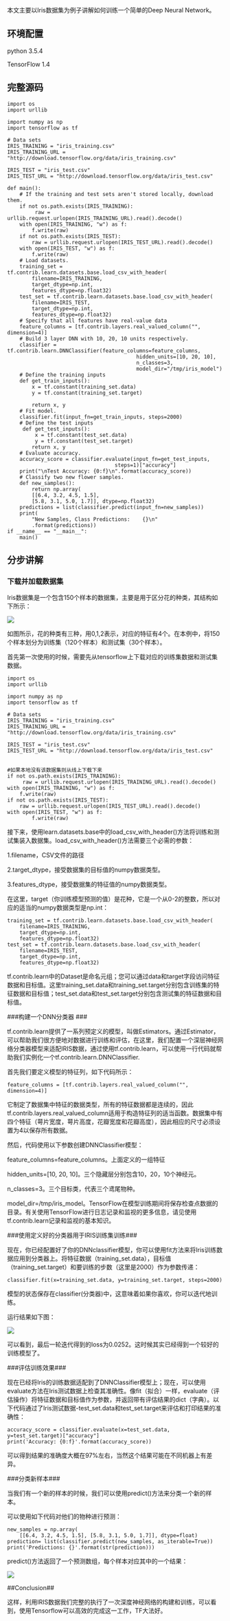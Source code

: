 本文主要以Iris数据集为例子讲解如何训练一个简单的Deep Neural Network。
## 环境配置 ##

python 3.5.4

TensorFlow 1.4

## 完整源码 ##

	import os
	import urllib

	import numpy as np
	import tensorflow as tf

	# Data sets
	IRIS_TRAINING = "iris_training.csv"
	IRIS_TRAINING_URL = "http://download.tensorflow.org/data/iris_training.csv"

	IRIS_TEST = "iris_test.csv"
	IRIS_TEST_URL = "http://download.tensorflow.org/data/iris_test.csv"

	def main():
  		# If the training and test sets aren't stored locally, download them.
  		if not os.path.exists(IRIS_TRAINING):
   			 raw = urllib.request.urlopen(IRIS_TRAINING_URL).read().decode()
    	with open(IRIS_TRAINING, "w") as f:
      		f.write(raw)
  		if not os.path.exists(IRIS_TEST):
    		raw = urllib.request.urlopen(IRIS_TEST_URL).read().decode()
    	with open(IRIS_TEST, "w") as f:
      		f.write(raw)
  		# Load datasets.
  		training_set = tf.contrib.learn.datasets.base.load_csv_with_header(
      		filename=IRIS_TRAINING,
      		target_dtype=np.int,
      		features_dtype=np.float32)
  		test_set = tf.contrib.learn.datasets.base.load_csv_with_header(
      		filename=IRIS_TEST,
      		target_dtype=np.int,
      		features_dtype=np.float32)
  		# Specify that all features have real-value data
  		feature_columns = [tf.contrib.layers.real_valued_column("", dimension=4)]
  		# Build 3 layer DNN with 10, 20, 10 units respectively.
  		classifier = tf.contrib.learn.DNNClassifier(feature_columns=feature_columns,
                                              hidden_units=[10, 20, 10],
                                              n_classes=3,
                                              model_dir="/tmp/iris_model")
  		# Define the training inputs
  		def get_train_inputs():
    		x = tf.constant(training_set.data)
    		y = tf.constant(training_set.target)

    		return x, y
  		# Fit model.
  		classifier.fit(input_fn=get_train_inputs, steps=2000)
  		# Define the test inputs
 		 def get_test_inputs():
   			 x = tf.constant(test_set.data)
   			 y = tf.constant(test_set.target)
    		return x, y
  		# Evaluate accuracy.
  		accuracy_score = classifier.evaluate(input_fn=get_test_inputs,
                                       steps=1)["accuracy"]
  		print("\nTest Accuracy: {0:f}\n".format(accuracy_score))
  		# Classify two new flower samples.
  		def new_samples():
    		return np.array(
      		[[6.4, 3.2, 4.5, 1.5],
       		[5.8, 3.1, 5.0, 1.7]], dtype=np.float32)
  		predictions = list(classifier.predict(input_fn=new_samples))
  		print(
      		"New Samples, Class Predictions:    {}\n"
      		.format(predictions))
	if __name__ == "__main__":
    	main()

## 分步讲解 ##

### 下载并加载数据集 ###

Iris数据集是一个包含150个样本的数据集，主要是用于区分花的种类，其结构如下所示：

![](https://i.imgur.com/qNpt0Oa.png)

如图所示，花的种类有三种，用0,1,2表示，对应的特征有4个。在本例中，将150个样本划分为训练集（120个样本）和测试集（30个样本）。

首先第一次使用的时候，需要先从tensorflow上下载对应的训练集数据和测试集数据。

	import os
	import urllib

	import numpy as np
	import tensorflow as tf

	# Data sets
	IRIS_TRAINING = "iris_training.csv"
	IRIS_TRAINING_URL = "http://download.tensorflow.org/data/iris_training.csv"

	IRIS_TEST = "iris_test.csv"
	IRIS_TEST_URL = "http://download.tensorflow.org/data/iris_test.csv"

	
	#如果本地没有该数据集则从线上下载下来	
	if not os.path.exists(IRIS_TRAINING):
   		 raw = urllib.request.urlopen(IRIS_TRAINING_URL).read().decode()
    with open(IRIS_TRAINING, "w") as f:
    	f.write(raw)
  	if not os.path.exists(IRIS_TEST):
   		raw = urllib.request.urlopen(IRIS_TEST_URL).read().decode()
   	with open(IRIS_TEST, "w") as f:
    		f.write(raw)

接下来，使用learn.datasets.base中的load_csv_with_header()方法将训练和测试集装入数据集。load_csv_with_header()方法需要三个必需的参数：

1.filename，CSV文件的路径

2.target_dtype，接受数据集的目标值的numpy数据类型。

3.features_dtype，接受数据集的特征值的numpy数据类型。

在这里，target（你训练模型预测的值）是花种，它是一个从0-2的整数，所以对应的适当的numpy数据类型是np.int：

	training_set = tf.contrib.learn.datasets.base.load_csv_with_header(
    	filename=IRIS_TRAINING,
    	target_dtype=np.int,
    	features_dtype=np.float32)
	test_set = tf.contrib.learn.datasets.base.load_csv_with_header(
    	filename=IRIS_TEST,
    	target_dtype=np.int,
    	features_dtype=np.float32)

tf.contrib.learn中的Dataset是命名元组；您可以通过data和target字段访问特征数据和目标值。这里training_set.data和training_set.target分别包含训练集的特征数据和目标值；test_set.data和test_set.target分别包含测试集的特征数据和目标值。


###构建一个DNN分类器 ###

tf.contrib.learn提供了一系列预定义的模型，叫做Estimators。通过Estimator，可以帮助我们很方便地对数据进行训练和评估，在这里，我们配置一个深层神经网络分类器模型来适配IRIS数据，通过使用tf.contrib.learn，可以使用一行代码就帮助我们实例化一个tf.contrib.learn.DNNClassifier.

首先我们要定义模型的特征列，如下代码所示：

	feature_columns = [tf.contrib.layers.real_valued_column("", dimension=4)]

它制定了数据集中特征的数据类型，所有的特征数据都是连续的，因此tf.contrib.layers.real_valued_column适用于构造特征列的适当函数。数据集中有四个特征（萼片宽度，萼片高度，花瓣宽度和花瓣高度），因此相应的尺寸必须设置为4以保存所有数据。

然后，代码使用以下参数创建DNNClassifier模型：

feature_columns=feature_columns。上面定义的一组特征

hidden_units=[10, 20, 10]。三个隐藏层分别包含10，20，10个神经元。

n_classes=3。三个目标类，代表三个鸢尾物种。

model_dir=/tmp/iris_model。TensorFlow在模型训练期间将保存检查点数据的目录。有关使用TensorFlow进行日志记录和监视的更多信息，请见使用tf.contrib.learn记录和监视的基本知识。

###使用定义好的分类器用于IRIS训练集训练###

现在，你已经配置好了你的DNNclassifier模型，你可以使用fit方法来将Iris训练数据应用到分类器上。将特征数据（training_set.data），目标值（training_set.target）和要训练的步数（这里是2000）作为参数传递：

	classifier.fit(x=training_set.data, y=training_set.target, steps=2000)

模型的状态保存在classifier(分类器)中，这意味着如果你喜欢，你可以迭代地训练。

运行结果如下图：

![](https://i.imgur.com/pcC8RfZ.png)

可以看到，最后一轮迭代得到的loss为0.0252。这时候其实已经得到一个较好的训练模型了。

###评估训练效果###

现在已经将Iris的训练数据适配到了DNNClassifier模型上；现在，可以使用evaluate方法在Iris测试数据上检查其准确性。像fit（拟合）一样，evaluate（评估操作）将特征数据和目标值作为参数，并返回带有评估结果的dict（字典）。以下代码通过了Iris测试数据-test_set.data和test_set.target来评估和打印结果的准确性：

	accuracy_score = classifier.evaluate(x=test_set.data, y=test_set.target)["accuracy"]
	print('Accuracy: {0:f}'.format(accuracy_score))

可以得到结果的准确度大概在97%左右，当然这个结果可能在不同机器上有差异。

###分类新样本###

当我们有一个新的样本的时候，我们可以使用predict()方法来分类一个新的样本。

可以使用如下代码对他们的物种进行预测：

	new_samples = np.array(
    	[[6.4, 3.2, 4.5, 1.5], [5.8, 3.1, 5.0, 1.7]], dtype=float)
	prediction= list(classifier.predict(new_samples, as_iterable=True))
	print('Predictions: {}'.format(str(prediction)))

predict()方法返回了一个预测数组，每个样本对应其中的一个结果：

![](https://i.imgur.com/AfJHt6l.png)



##Conclusion##

这样，利用IRIS数据我们完整的执行了一次深度神经网络的构建和训练，可以看到，使用Tensorflow可以高效的完成这一工作，TF大法好。